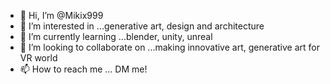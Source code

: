 - 👋 Hi, I’m @Mikix999
- 👀 I’m interested in ...generative art, design and architecture
- 🌱 I’m currently learning ...blender, unity, unreal
- 💞️ I’m looking to collaborate on ...making innovative art, generative art for VR world
- 📫 How to reach me ... DM me!

<!---
Mikix999/Mikix999 is a ✨ special ✨ repository because its `README.md` (this file) appears on your GitHub profile.
You can click the Preview link to take a look at your changes.
--->
